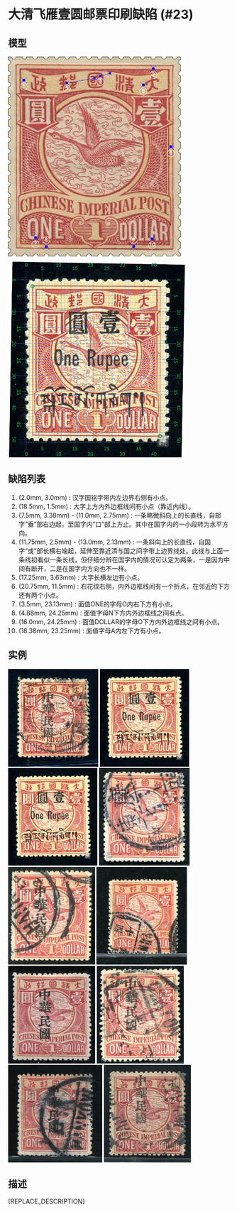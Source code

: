 # 大清飞雁壹圆邮票印刷缺陷 (#23)

## 模型
<img src="model.png" height=450/> <img src="sampling.png" height=450/>

## 缺陷列表
1. (2.0mm, 3.0mm) :  汉字国铭字带内左边界右侧有小点。
1. (18.5mm, 1.5mm) :  大字上方内外边框线间有小点（靠近内线）。
1. (7.5mm, 3.38mm) - (11.0mm, 2.75mm) :  一条略微斜向上的长直线，自邮字“垂”部右边起，至国字内“口”部上方止。其中在国字内的一小段转为水平方向。
1. (11.75mm, 2.5mm) - (13.0mm, 2.13mm) :  一条斜向上的长直线，自国字“或”部长横右端起，延伸至靠近清与国之间字带上边界线处。此线与上面一条线初看似一条长线，但仔细分辨在国字内的情况可认定为两条，一是因为中间有断开，二是在国字内方向也不一样。
1. (17.25mm, 3.63mm) :  大字长横左边有小点。
1. (20.75mm, 11.5mm) :  右花纹右侧，内外边框线间有一个折点，在邻近的下方还有两个小点。
1. (3.5mm, 23.13mm) :  面值ONE的字母O内右下方有小点。
1. (4.88mm, 24.25mm) :  面值字母N下方内外边框线之间有点。
1. (16.0mm, 24.25mm) :  面值DOLLAR的字母O下方内外边框线之间有小点。
1. (18.38mm, 23.25mm) :  面值字母A内左下方有小点。


## 实例
<img src="2009-11-01_00029018011A.jpg" height=220/> <img src="2010-02-27_00031683004A.jpg" height=220/> <img src="2010_w09_31683004A.jpg" height=220/> <img src="2011-09-14_00047901070A.jpg" height=220/> <img src="2012-10-09_00071705076A.jpg" height=220/> <img src="2014-03-18_00138672043A.jpg" height=220/> <img src="2015-01-16_00166462020A.jpg" height=220/> <img src="2015-03-22_00172210028A.jpg" height=220/> <img src="2015-12-13_00194892079A.jpg" height=220/> <img src="2016-06-17_00215431021A.jpg" height=220/> 


## 描述
[REPLACE_DESCRIPTION]
